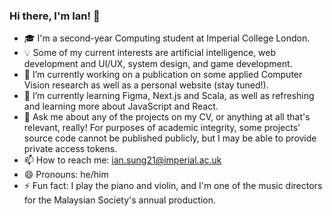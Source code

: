 ### Hi there, I'm Ian! 👋

- 🎓 I'm a second-year Computing student at Imperial College London.
- 💡 Some of my current interests are artificial intelligence, web development and UI/UX, system design, and game development.
- 🔭 I’m currently working on a publication on some applied Computer Vision research as well as a personal website (stay tuned!).
- 🌱 I’m currently learning Figma, Next.js and Scala, as well as refreshing and learning more about JavaScript and React.
- 💬 Ask me about any of the projects on my CV, or anything at all that's relevant, really! For purposes of academic integrity, some projects' source code cannot be published publicly, but I may be able to provide private access tokens.
- 📫 How to reach me: ian.sung21@imperial.ac.uk
- 😄 Pronouns: he/him
- ⚡ Fun fact: I play the piano and violin, and I'm one of the music directors for the Malaysian Society's annual production.

